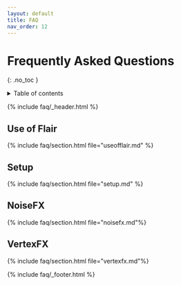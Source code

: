 ```yaml
---
layout: default
title: FAQ
nav_order: 12
---
```


# Frequently Asked Questions
{: .no_toc }

<details close markdown="block">
  <summary>
    Table of contents
  </summary>
  {: .text-delta }
1. TOC
{:toc}
</details>

{% include faq/_header.html %}

## Use of Flair
{% include faq/section.html file="useofflair.md" %}

## Setup
{% include faq/section.html file="setup.md" %}

## NoiseFX
{% include faq/section.html file="noisefx.md"%}

## VertexFX
{% include faq/section.html file="vertexfx.md"%}

{% include faq/_footer.html %}